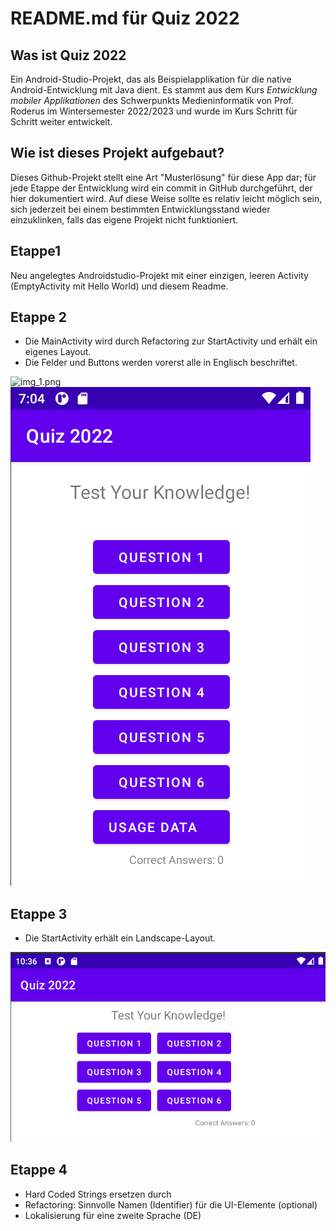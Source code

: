 # README.md für Quiz 2022

## Was ist Quiz 2022
Ein Android-Studio-Projekt, das als Beispielapplikation für die native Android-Entwicklung
mit Java dient. Es stammt aus dem Kurs *Entwicklung mobiler Applikationen* des Schwerpunkts 
Medieninformatik von Prof. Roderus im Wintersemester 2022/2023 und wurde im Kurs
Schritt für Schritt weiter entwickelt.

## Wie ist dieses Projekt aufgebaut?
Dieses Github-Projekt stellt eine Art "Musterlösung" für diese App dar; für jede
Etappe der Entwicklung wird ein commit in GitHub durchgeführt, der hier dokumentiert wird. 
Auf diese Weise sollte es relativ leicht möglich sein, sich jederzeit bei einem bestimmten 
Entwicklungsstand wieder einzuklinken, falls das eigene Projekt nicht funktioniert.

## Etappe1
Neu angelegtes Androidstudio-Projekt mit einer einzigen, leeren Activity 
(EmptyActivity mit Hello World) und diesem Readme.

## Etappe 2
- Die MainActivity wird durch Refactoring zur StartActivity und erhält ein eigenes Layout.
- Die Felder und Buttons werden vorerst alle in Englisch beschriftet.

![img_1.png](img_1.png)
![img.png](img.png)

## Etappe 3
- Die StartActivity erhält ein Landscape-Layout.

![img_2.png](img_2.png)

## Etappe 4
- Hard Coded Strings ersetzen durch 
- Refactoring: Sinnvolle Namen (Identifier) für die UI-Elemente (optional)
- Lokalisierung für eine zweite Sprache (DE)



